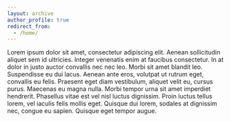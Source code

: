 ```yaml
---
layout: archive
author_profile: true
redirect_from: 
  - /home/
---
```


Lorem ipsum dolor sit amet, consectetur adipiscing elit. Aenean sollicitudin aliquet sem id ultricies. Integer venenatis enim at faucibus consectetur. In at dolor in justo auctor convallis nec nec leo. Morbi sit amet blandit leo. Suspendisse eu dui lacus. Aenean ante eros, volutpat ut rutrum eget, convallis eu felis. Praesent eget diam vestibulum, aliquet velit eu, cursus purus. Maecenas eu magna nulla. Morbi tempor urna sit amet imperdiet hendrerit. Phasellus vitae est vel nisl luctus dignissim. Proin luctus tellus lorem, vel iaculis felis mollis eget. Quisque dui lorem, sodales at dignissim nec, congue eu sapien. Quisque eget tempor augue.